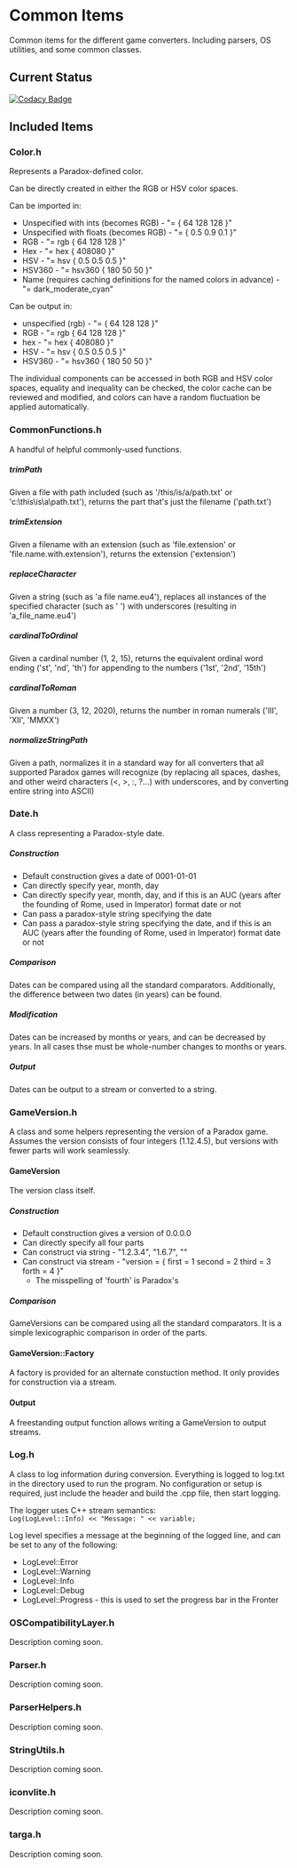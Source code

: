 # Common Items
Common items for the different game converters. Including parsers, OS utilities, and some common classes.

## Current Status
[![Codacy Badge](https://app.codacy.com/project/badge/Grade/54be2f027eb040448b8bf89410c7ff3d)](https://www.codacy.com/gh/ParadoxGameConverters/commonItems/dashboard?utm_source=github.com&amp;utm_medium=referral&amp;utm_content=ParadoxGameConverters/commonItems&amp;utm_campaign=Badge_Grade)

## Included Items

### Color.h
Represents a Paradox-defined color.

Can be directly created in either the RGB or HSV color spaces.

Can be imported in:  
* Unspecified with ints (becomes RGB) - "= { 64 128 128 }"
* Unspecified with floats (becomes RGB) - "= { 0.5 0.9 0.1 }"
* RGB - "= rgb { 64 128 128 }"
* Hex - "= hex { 408080 }"
* HSV - "= hsv { 0.5 0.5 0.5 }"
* HSV360 - "= hsv360 { 180 50 50 }"
* Name (requires caching definitions for the named colors in advance) - "= dark_moderate_cyan"

Can be output in:  
* unspecified (rgb) - "= { 64 128 128 }"
* RGB - "= rgb { 64 128 128 }"
* hex - "= hex { 408080 }"
* HSV - "= hsv { 0.5 0.5 0.5 }"
* HSV360 - "= hsv360 { 180 50 50 }"

The individual components can be accessed in both RGB and HSV color spaces, equality and inequality can be checked, the color cache can be reviewed and modified, and colors can have a random fluctuation be applied automatically.

### CommonFunctions.h
A handful of helpful commonly-used functions.

##### trimPath
Given a file with path included (such as '/this/is/a/path.txt' or 'c:\this\is\a\path.txt'), returns the part that's just the filename ('path.txt')

##### trimExtension
Given a filename with an extension (such as 'file.extension' or 'file.name.with.extension'), returns the extension ('extension')

##### replaceCharacter
Given a string (such as 'a file name.eu4'), replaces all instances of the specified character (such as ' ') with underscores (resulting in 'a_file_name.eu4')

##### cardinalToOrdinal
Given a cardinal number (1, 2, 15), returns the equivalent ordinal word ending ('st', 'nd', 'th') for appending to the numbers ('1st', '2nd', '15th')

##### cardinalToRoman
Given a number (3, 12, 2020), returns the number in roman numerals ('III', 'XII', 'MMXX')

##### normalizeStringPath
Given a path, normalizes it in a standard way for all converters that all supported Paradox games will recognize (by replacing all spaces, dashes, and other weird characters (<, >, :, ?...) with underscores, and by converting entire string into ASCII)

### Date.h
A class representing a Paradox-style date.

##### Construction
 * Default construction gives a date of 0001-01-01
 * Can directly specify year, month, day
 * Can directly specify year, month, day, and if this is an AUC (years after the founding of Rome, used in Imperator) format date or not
 * Can pass a paradox-style string specifying the date
 * Can pass a paradox-style string specifying the date, and if this is an AUC (years after the founding of Rome, used in Imperator) format date or not
 
##### Comparison
Dates can be compared using all the standard comparators. Additionally, the difference between two dates (in years) can be found.

##### Modification
Dates can be increased by months or years, and can be decreased by years. In all cases thse must be whole-number changes to months or years.

##### Output
Dates can be output to a stream or converted to a string.

### GameVersion.h
A class and some helpers representing the version of a Paradox game. Assumes the version consists of four integers (1.12.4.5), but versions with fewer parts will work seamlessly.

#### GameVersion
The version class itself.

##### Construction
 * Default construction gives a version of 0.0.0.0
 * Can directly specify all four parts
 * Can construct via string - "1.2.3.4", "1.6.7", ""
 * Can construct via stream - "version = { first = 1 second = 2 third = 3 forth = 4 }"
   * The misspelling of 'fourth' is Paradox's
   
##### Comparison
GameVersions can be compared using all the standard comparators. It is a simple lexicographic comparison in order of the parts.

#### GameVersion::Factory
A factory is provided for an alternate constuction method. It only provides for construction via a stream.

#### Output
A freestanding output function allows writing a GameVersion to output streams.
 

### Log.h
A class to log information during conversion. Everything is logged to log.txt in the directory used to run the program. No configuration or setup is required, just include the header and build the .cpp file, then start logging.

The logger uses C++ stream semantics:  
```Log(LogLevel::Info) << "Message: " << variable;```

Log level specifies a message at the beginning of the logged line, and can be set to any of the following:  
 * LogLevel::Error  
 * LogLevel::Warning  
 * LogLevel::Info  
 * LogLevel::Debug  
 * LogLevel::Progress - this is used to set the progress bar in the Fronter

### OSCompatibilityLayer.h
Description coming soon.

### Parser.h
Description coming soon.

### ParserHelpers.h
Description coming soon.

### StringUtils.h
Description coming soon.

### iconvlite.h
Description coming soon.

### targa.h
Description coming soon.
